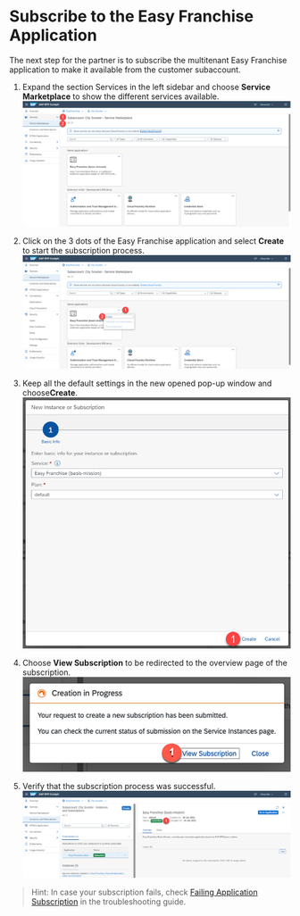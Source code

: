 # Subscribe to the Easy Franchise Application

The next step for the partner is to subscribe the multitenant Easy Franchise application to make it available from the customer subaccount.

1. Expand the section Services in the left sidebar and choose **Service Marketplace** to show the different services available.
![](images/go-to-service-marketplace.png)

1. Click on the 3 dots of the Easy Franchise application and select **Create** to start the subscription process.
![](images/create-subscription-01.png)

1. Keep all the default settings in the new opened pop-up window and choose**Create**.
![](images/create-subscription-02.png)

1. Choose **View Subscription** to be redirected to the overview page of the subscription.
![](images/create-subscription-03.png)

1. Verify that the subscription process was successful.
![](images/create-subscription-04.png)


> Hint: In case your subscription fails, check [Failing Application Subscription](../../../documentation/troubleshooting/subscription-failing/README.md) in the troubleshooting guide.
